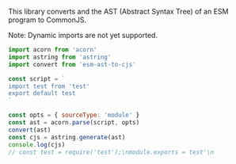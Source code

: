This library converts and the AST (Abstract Syntax Tree) of an
ESM program to CommonJS.

Note: Dynamic imports are not yet supported.

```js
import acorn from 'acorn'
import astring from 'astring'
import convert from 'esm-ast-to-cjs'

const script = `
import test from 'test'
export default test
`

const opts = { sourceType: 'module' }
const ast = acorn.parse(script, opts)
convert(ast)
const cjs = astring.generate(ast)
console.log(cjs)
// const test = require('test');\nmodule.exports = test'\n
```
